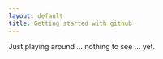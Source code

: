 ```yaml
---
layout: default
title: Getting started with github
---
```


Just playing around ... nothing to see ... yet.

